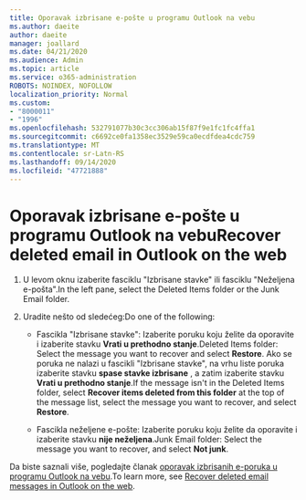 ```yaml
---
title: Oporavak izbrisane e-pošte u programu Outlook na vebu
ms.author: daeite
author: daeite
manager: joallard
ms.date: 04/21/2020
ms.audience: Admin
ms.topic: article
ms.service: o365-administration
ROBOTS: NOINDEX, NOFOLLOW
localization_priority: Normal
ms.custom:
- "8000011"
- "1996"
ms.openlocfilehash: 532791077b30c3cc306ab15f87f9e1fc1fc4ffa1
ms.sourcegitcommit: c6692ce0fa1358ec3529e59ca0ecdfdea4cdc759
ms.translationtype: MT
ms.contentlocale: sr-Latn-RS
ms.lasthandoff: 09/14/2020
ms.locfileid: "47721888"
---
```

# <a name="recover-deleted-email-in-outlook-on-the-web"></a><span data-ttu-id="f8248-102">Oporavak izbrisane e-pošte u programu Outlook na vebu</span><span class="sxs-lookup"><span data-stu-id="f8248-102">Recover deleted email in Outlook on the web</span></span>

1. <span data-ttu-id="f8248-103">U levom oknu izaberite fasciklu "Izbrisane stavke" ili fasciklu "Neželjena e-pošta".</span><span class="sxs-lookup"><span data-stu-id="f8248-103">In the left pane, select the Deleted Items folder or the Junk Email folder.</span></span>

2. <span data-ttu-id="f8248-104">Uradite nešto od sledećeg:</span><span class="sxs-lookup"><span data-stu-id="f8248-104">Do one of the following:</span></span>

    - <span data-ttu-id="f8248-105">Fascikla "Izbrisane stavke": Izaberite poruku koju želite da oporavite i izaberite stavku **Vrati u prethodno stanje**.</span><span class="sxs-lookup"><span data-stu-id="f8248-105">Deleted Items folder: Select the message you want to recover and select **Restore**.</span></span> <span data-ttu-id="f8248-106">Ako se poruka ne nalazi u fascikli "Izbrisane stavke", na vrhu liste poruka izaberite stavku **spase stavke izbrisane** , a zatim izaberite stavku **Vrati u prethodno stanje**.</span><span class="sxs-lookup"><span data-stu-id="f8248-106">If the message isn't in the Deleted Items folder, select **Recover items deleted from this folder** at the top of the message list, select the message you want to recover, and select **Restore**.</span></span>

    - <span data-ttu-id="f8248-107">Fascikla neželjene e-pošte: Izaberite poruku koju želite da oporavite i izaberite stavku **nije neželjena**.</span><span class="sxs-lookup"><span data-stu-id="f8248-107">Junk Email folder: Select the message you want to recover, and select **Not junk**.</span></span>

<span data-ttu-id="f8248-108">Da biste saznali više, pogledajte članak [oporavak izbrisanih e-poruka u programu Outlook na vebu](https://support.office.com/article/a8ca78ac-4721-4066-95dd-571842e9fb11).</span><span class="sxs-lookup"><span data-stu-id="f8248-108">To learn more, see [Recover deleted email messages in Outlook on the web](https://support.office.com/article/a8ca78ac-4721-4066-95dd-571842e9fb11).</span></span>